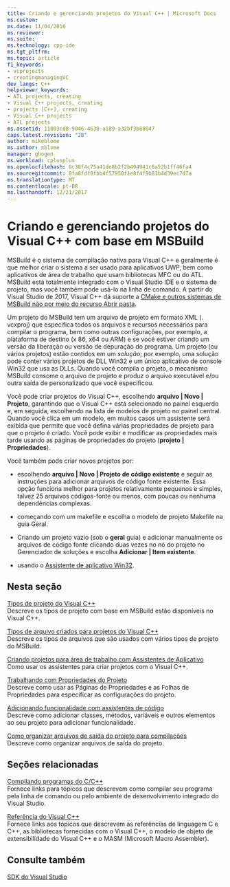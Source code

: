 ```yaml
---
title: Criando e gerenciando projetos do Visual C++ | Microsoft Docs
ms.custom: 
ms.date: 11/04/2016
ms.reviewer: 
ms.suite: 
ms.technology: cpp-ide
ms.tgt_pltfrm: 
ms.topic: article
f1_keywords:
- vcprojects
- creatingmanagingVC
dev_langs: C++
helpviewer_keywords:
- ATL projects, creating
- Visual C++ projects, creating
- projects [C++], creating
- Visual C++ projects
- ATL projects
ms.assetid: 11003cd8-9046-4630-a189-a32bf3b88047
caps.latest.revision: "28"
author: mikeblome
ms.author: mblome
manager: ghogen
ms.workload: cplusplus
ms.openlocfilehash: 0c38f4c75a41de8b2f2b494941c6a52b1ff46fa4
ms.sourcegitcommit: 8fa8fdf0fbb4f57950f1e8f4f9b81b4d39ec7d7a
ms.translationtype: MT
ms.contentlocale: pt-BR
ms.lasthandoff: 12/21/2017
---
```

# <a name="creating-and-managing-msbuild-based-visual-c-projects"></a>Criando e gerenciando projetos do Visual C++ com base em MSBuild
MSBuild é o sistema de compilação nativa para Visual C++ e geralmente é que melhor criar o sistema a ser usado para aplicativos UWP, bem como aplicativos de área de trabalho que usam bibliotecas MFC ou do ATL. MSBuild está totalmente integrado com o Visual Studio IDE e o sistema de projeto, mas você também pode usá-lo na linha de comando. A partir do Visual Studio de 2017, Visual C++ dá suporte a [CMake e outros sistemas de MSBuild não por meio do recurso Abrir pasta](non-msbuild-projects.md).

Um projeto do MSBuild tem um arquivo de projeto em formato XML (. vcxproj) que especifica todos os arquivos e recursos necessários para compilar o programa, bem como outras configurações, por exemplo, a plataforma de destino (x 86, x64 ou ARM) e se você estiver criando um versão da liberação ou versão de depuração do programa. Um projeto (ou vários projetos) estão contidos em um *solução*; por exemplo, uma solução pode conter vários projetos de DLL Win32 e um único aplicativo de console Win32 que usa as DLLs. Quando você compila o projeto, o mecanismo MSBuild consome o arquivo de projeto e produz o arquivo executável e/ou outra saída de personalizado que você especificou.

Você pode criar projetos do Visual C++, escolhendo **arquivo &#124; Novo &#124; Projeto**, garantindo que o Visual C++ está selecionado no painel esquerdo e, em seguida, escolhendo na lista de modelos de projeto no painel central. Quando você clica em um modelo, em muitos casos um assistente será exibida que permite que você defina várias propriedades de projeto para que o projeto é criado. Você pode exibir e modificar as propriedades mais tarde usando as páginas de propriedades do projeto (**projeto &#124; Propriedades**).  
  
 Você também pode criar novos projetos por:  
  
-   escolhendo **arquivo &#124; Novo &#124; Projeto de código existente** e seguir as instruções para adicionar arquivos de código fonte existente. Essa opção funciona melhor para projetos relativamente pequenos e simples, talvez 25 arquivos códigos-fonte ou menos, com poucas ou nenhuma dependências complexas.  
  
-   começando com um makefile e escolha o modelo de projeto Makefile na guia Geral.  
  
-   Criando um projeto vazio (sob o **geral** guia) e adicionar manualmente os arquivos de código fonte clicando duas vezes no nó do projeto no Gerenciador de soluções e escolha **Adicionar &#124; Item existente**.  
  
-   usando o [Assistente de aplicativo Win32](../windows/win32-application-wizard.md).  
  
## <a name="in-this-section"></a>Nesta seção  
 [Tipos de projeto do Visual C++](../ide/visual-cpp-project-types.md)  
 Descreve os tipos de projeto com base em MSBuild estão disponíveis no Visual C++.  
  
 [Tipos de arquivo criados para projetos do Visual C++](../ide/file-types-created-for-visual-cpp-projects.md)  
 Descreve os tipos de arquivos que são usados com vários tipos de projeto do MSBuild.  
  
 [Criando projetos para área de trabalho com Assistentes de Aplicativo](../ide/creating-desktop-projects-by-using-application-wizards.md)  
 Como usar os assistentes para criar projetos com o Visual C++.  
  
 [Trabalhando com Propriedades do Projeto](../ide/working-with-project-properties.md)  
 Descreve como usar as Páginas de Propriedades e as Folhas de Propriedades para especificar as configurações do projeto.  
  
 [Adicionando funcionalidade com assistentes de código](../ide/adding-functionality-with-code-wizards-cpp.md)  
 Descreve como adicionar classes, métodos, variáveis e outros elementos ao seu projeto para adicionar funcionalidade.  
  
 [Como organizar arquivos de saída do projeto para compilações](../ide/how-to-organize-project-output-files-for-builds.md)  
 Descreve como organizar arquivos de saída do projeto.  
  
## <a name="related-sections"></a>Seções relacionadas  
 [Compilando programas do C/C++](../build/building-c-cpp-programs.md)  
 Fornece links para tópicos que descrevem como compilar seu programa pela linha de comando ou pelo ambiente de desenvolvimento integrado do Visual Studio.  
  
 [Referência do Visual C++](http://msdn.microsoft.com/en-us/1ba03b5c-8229-4f63-b08c-6c12141d6ab1)  
 Fornece links aos tópicos que descrevem as referências de linguagem C e C++, as bibliotecas fornecidas com o Visual C++, o modelo de objeto de extensibilidade do Visual C++ e o MASM (Microsoft Macro Assembler).  
  
## <a name="see-also"></a>Consulte também  
 [SDK do Visual Studio](http://msdn.microsoft.com/vstudio/extend)
